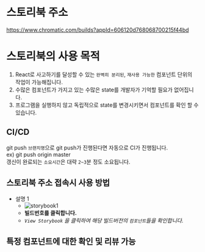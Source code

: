 # 스토리북 주소
<https://www.chromatic.com/builds?appId=606120d768068700215f44bd>
# 스토리북의 사용 목적
1. React로 사고하기를 달성할 수 있는 `완벽히 분리된`, `재사용 가능한` 컴포넌트 단위의 작업이 가능해집니다. 
2. 수많은 컴포넌트가 가지고 있는 수많은 state를 개발자가 기억할 필요가 없어집니다. 
3. 프로그램을 실행하지 않고 독립적으로 state를 변경시키면서 컴포넌트를 확인 할 수 있습니다. 


## CI/CD
git push `브랜치명`으로 git push가 진행된다면 자동으로 CI가 진행됩니다.  
ex) git push origin master  
갱신이 완료되는 `소요시간`은 대략 `2~3`분 정도 소요됩니다.  

## 스토리북 주소 접속시 사용 방법
* 설명 1
  * ![storybook1](https://user-images.githubusercontent.com/59411545/112788717-6f326580-9096-11eb-9347-0420994b5fad.gif)
  * **빌드번호를 클릭합니다.**
  * *`View Storybook` 을 클릭하여 해당 빌드버전의 `컴포넌트`들을 확인합니다.*

## 특정 컴포넌트에 대한 확인 및 리뷰 가능


